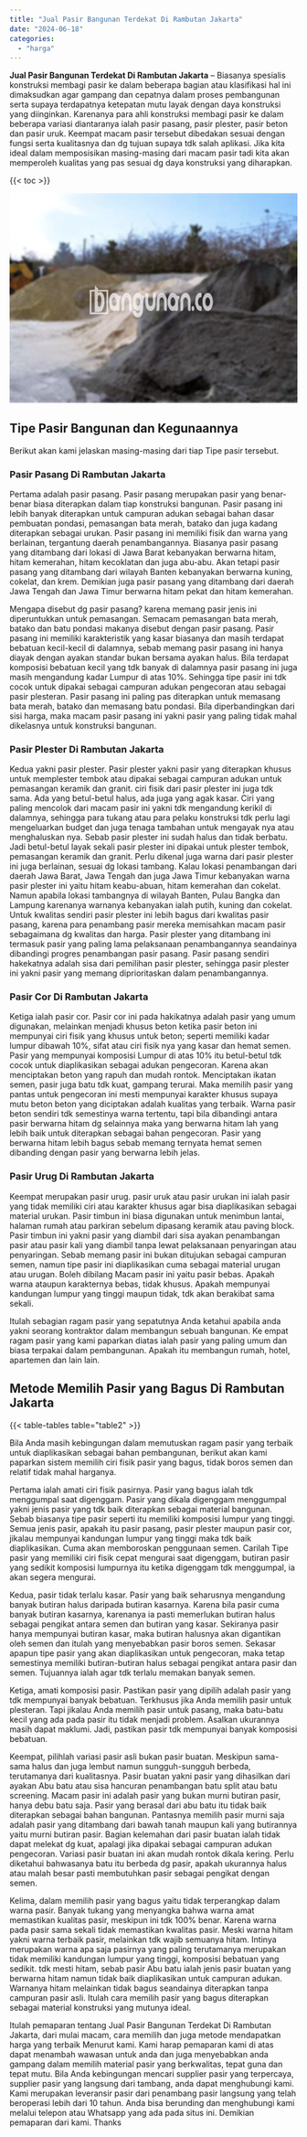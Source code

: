 ```yaml
---
title: "Jual Pasir Bangunan Terdekat Di Rambutan Jakarta"
date: "2024-06-18"
categories: 
  - "harga"
---
```


**Jual Pasir Bangunan Terdekat Di Rambutan Jakarta** – Biasanya spesialis konstruksi membagi pasir ke dalam beberapa bagian atau klasifikasi hal ini dimaksudkan agar gampang dan cepatnya dalam proses pembangunan serta supaya terdapatnya ketepatan mutu layak dengan daya konstruksi yang diinginkan. Karenanya para ahli konstruksi membagi pasir ke dalam beberapa variasi diantaranya ialah pasir pasang, pasir plester, pasir beton dan pasir uruk. Keempat macam pasir tersebut dibedakan sesuai dengan fungsi serta kualitasnya dan dg tujuan supaya tdk salah aplikasi. Jika kita ideal dalam memposisikan masing-masing dari macam pasir tadi kita akan memperoleh kualitas yang pas sesuai dg daya konstruksi yang diharapkan.

{{< toc >}}

![Jual Pasir Bangunan Terdekat Di Rambutan Jakarta](/images/jual-pasir-bangunan-43.png)

## Tipe Pasir Bangunan dan Kegunaannya

Berikut akan kami jelaskan masing-masing dari tiap Tipe pasir tersebut.

### Pasir Pasang Di Rambutan Jakarta

Pertama adalah pasir pasang. Pasir pasang merupakan pasir yang benar-benar biasa diterapkan dalam tiap konstruksi bangunan. Pasir pasang ini lebih banyak diterapkan untuk campuran adukan sebagai bahan dasar pembuatan pondasi, pemasangan bata merah, batako dan juga kadang diterapkan sebagai urukan. Pasir pasang ini memiliki fisik dan warna yang berlainan, tergantung daerah penambangannya. Biasanya pasir pasang yang ditambang dari lokasi di Jawa Barat kebanyakan berwarna hitam, hitam kemerahan, hitam kecoklatan dan juga abu-abu. Akan tetapi pasir pasang yang ditambang dari wilayah Banten kebanyakan berwarna kuning, cokelat, dan krem. Demikian juga pasir pasang yang ditambang dari daerah Jawa Tengah dan Jawa Timur berwarna hitam pekat dan hitam kemerahan.

Mengapa disebut dg pasir pasang? karena memang pasir jenis ini diperuntukkan untuk pemasangan. Semacam pemasangan bata merah, batako dan batu pondasi makanya disebut dengan pasir pasang. Pasir pasang ini memiliki karakteristik yang kasar biasanya dan masih terdapat bebatuan kecil-kecil di dalamnya, sebab memang pasir pasang ini hanya diayak dengan ayakan standar bukan bersama ayakan halus. Bila terdapat komposisi bebatuan kecil yang tdk banyak di dalamnya pasir pasang ini juga masih mengandung kadar Lumpur di atas 10%. Sehingga tipe pasir ini tdk cocok untuk dipakai sebagai campuran adukan pengecoran atau sebagai pasir plesteran. Pasir pasang ini paling pas diterapkan untuk memasang bata merah, batako dan memasang batu pondasi. Bila diperbandingkan dari sisi harga, maka macam pasir pasang ini yakni pasir yang paling tidak mahal dikelasnya untuk konstruksi bangunan.

### Pasir Plester Di Rambutan Jakarta

Kedua yakni pasir plester. Pasir plester yakni pasir yang diterapkan khusus untuk memplester tembok atau dipakai sebagai campuran adukan untuk pemasangan keramik dan granit. ciri fisik dari pasir plester ini juga tdk sama. Ada yang betul-betul halus, ada juga yang agak kasar. Ciri yang paling mencolok dari macam pasir ini yakni tdk mengandung kerikil di dalamnya, sehingga para tukang atau para pelaku konstruksi tdk perlu lagi mengeluarkan budget dan juga tenaga tambahan untuk mengayak nya atau menghaluskan nya. Sebab pasir plester ini sudah halus dan tidak berbatu. Jadi betul-betul layak sekali pasir plester ini dipakai untuk plester tembok, pemasangan keramik dan granit. Perlu dikenal juga warna dari pasir plester ini juga berlainan, sesuai dg lokasi tambang. Kalau lokasi penambangan dari daerah Jawa Barat, Jawa Tengah dan juga Jawa Timur kebanyakan warna pasir plester ini yaitu hitam keabu-abuan, hitam kemerahan dan cokelat. Namun apabila lokasi tambangnya di wilayah Banten, Pulau Bangka dan Lampung karenanya warnanya kebanyakan ialah putih, kuning dan cokelat. Untuk kwalitas sendiri pasir plester ini lebih bagus dari kwalitas pasir pasang, karena para penambang pasir mereka memisahkan macam pasir sebagaimana dg kwalitas dan harga. Pasir plester yang ditambang ini termasuk pasir yang paling lama pelaksanaan penambangannya seandainya dibandingi progres penambangan pasir pasang. Pasir pasang sendiri hakekatnya adalah sisa dari pemilihan pasir plester, sehingga pasir plester ini yakni pasir yang memang diprioritaskan dalam penambangannya.

### Pasir Cor Di Rambutan Jakarta

Ketiga ialah pasir cor. Pasir cor ini pada hakikatnya adalah pasir yang umum digunakan, melainkan menjadi khusus beton ketika pasir beton ini mempunyai ciri fisik yang khusus untuk beton; seperti memiliki kadar lumpur dibawah 10%, sifat atau ciri fisik nya yang kasar dan hemat semen. Pasir yang mempunyai komposisi Lumpur di atas 10% itu betul-betul tdk cocok untuk diaplikasikan sebagai adukan pengecoran. Karena akan menciptakan beton yang rapuh dan mudah rontok. Menciptakan ikatan semen, pasir juga batu tdk kuat, gampang terurai. Maka memilih pasir yang pantas untuk pengecoran ini mesti mempunyai karakter khusus supaya mutu beton beton yang diciptakan adalah kualitas yang terbaik. Warna pasir beton sendiri tdk semestinya warna tertentu, tapi bila dibandingi antara pasir berwarna hitam dg selainnya maka yang berwarna hitam lah yang lebih baik untuk diterapkan sebagai bahan pengecoran. Pasir yang berwarna hitam lebih bagus sebab memang ternyata hemat semen dibanding dengan pasir yang berwarna lebih jelas.

### Pasir Urug Di Rambutan Jakarta

Keempat merupakan pasir urug. pasir uruk atau pasir urukan ini ialah pasir yang tidak memiliki ciri atau karakter khusus agar bisa diaplikasikan sebagai material urukan. Pasir timbun ini biasa digunakan untuk menimbun lantai, halaman rumah atau parkiran sebelum dipasang keramik atau paving block. Pasir timbun ini yakni pasir yang diambil dari sisa ayakan penambangan pasir atau pasir kali yang diambil tanpa lewat pelaksanaan penyaringan atau penyaringan. Sebab memang pasir ini bukan ditujukan sebagai campuran semen, namun tipe pasir ini diaplikasikan cuma sebagai material urugan atau urugan. Boleh dibilang Macam pasir ini yaitu pasir bebas. Apakah warna ataupun karakternya bebas, tidak khusus. Apakah mempunyai kandungan lumpur yang tinggi maupun tidak, tdk akan berakibat sama sekali.

Itulah sebagian ragam pasir yang sepatutnya Anda ketahui apabila anda yakni seorang kontraktor dalam membangun sebuah bangunan. Ke empat ragam pasir yang kami paparkan diatas ialah pasir yang paling umum dan biasa terpakai dalam pembangunan. Apakah itu membangun rumah, hotel, apartemen dan lain lain.

## Metode Memilih Pasir yang Bagus Di Rambutan Jakarta

{{< table-tables table="table2" >}}

Bila Anda masih kebingungan dalam memutuskan ragam pasir yang terbaik untuk diaplikasikan sebagai bahan pembangunan, berikut akan kami paparkan sistem memilih ciri fisik pasir yang bagus, tidak boros semen dan relatif tidak mahal harganya.

Pertama ialah amati ciri fisik pasirnya. Pasir yang bagus ialah tdk menggumpal saat digenggam. Pasir yang dikala digenggam menggumpal yakni jenis pasir yang tdk baik diterapkan sebagai material bangunan. Sebab biasanya tipe pasir seperti itu memiliki komposisi lumpur yang tinggi. Semua jenis pasir, apakah itu pasir pasang, pasir plester maupun pasir cor, jikalau mempunyai kandungan lumpur yang tinggi maka tdk baik diaplikasikan. Cuma akan memboroskan penggunaan semen. Carilah Tipe pasir yang memiliki ciri fisik cepat mengurai saat digenggam, butiran pasir yang sedikit komposisi lumpurnya itu ketika digenggam tdk menggumpal, ia akan segera mengurai.

Kedua, pasir tidak terlalu kasar. Pasir yang baik seharusnya mengandung banyak butiran halus daripada butiran kasarnya. Karena bila pasir cuma banyak butiran kasarnya, karenanya ia pasti memerlukan butiran halus sebagai pengikat antara semen dan butiran yang kasar. Sekiranya pasir hanya mempunyai butiran kasar, maka butiran halusnya akan digantikan oleh semen dan itulah yang menyebabkan pasir boros semen. Sekasar apapun tipe pasir yang akan diaplikasikan untuk pengecoran, maka tetap semestinya memiliki butiran-butiran halus sebagai pengikat antara pasir dan semen. Tujuannya ialah agar tdk terlalu memakan banyak semen.

Ketiga, amati komposisi pasir. Pastikan pasir yang dipilih adalah pasir yang tdk mempunyai banyak bebatuan. Terkhusus jika Anda memilih pasir untuk plesteran. Tapi jikalau Anda memilih pasir untuk pasang, maka batu-batu kecil yang ada pada pasir itu tidak menjadi problem. Asalkan ukurannya masih dapat maklumi. Jadi, pastikan pasir tdk mempunyai banyak komposisi bebatuan.

Keempat, pilihlah variasi pasir asli bukan pasir buatan. Meskipun sama-sama halus dan juga lembut namun sungguh-sungguh berbeda, terutamanya dari kualitasnya. Pasir buatan yakni pasir yang dihasilkan dari ayakan Abu batu atau sisa hancuran penambangan batu split atau batu screening. Macam pasir ini adalah pasir yang bukan murni butiran pasir, hanya debu batu saja. Pasir yang berasal dari abu batu itu tidak baik diterapkan sebagai bahan bangunan. Pantasnya memilih pasir murni saja adalah pasir yang ditambang dari bawah tanah maupun kali yang butirannya yaitu murni butiran pasir. Bagian kelemahan dari pasir buatan ialah tidak dapat melekat dg kuat, apalagi jika dipakai sebagai campuran adukan pengecoran. Variasi pasir buatan ini akan mudah rontok dikala kering. Perlu diketahui bahwasanya batu itu berbeda dg pasir, apakah ukurannya halus atau malah besar pasti membutuhkan pasir sebagai pengikat dengan semen.

Kelima, dalam memilih pasir yang bagus yaitu tidak terperangkap dalam warna pasir. Banyak tukang yang menyangka bahwa warna amat memastikan kualitas pasir, meskipun ini tdk 100% benar. Karena warna pada pasir sama sekali tidak memastikan kwalitas pasir. Meski warna hitam yakni warna terbaik pasir, melainkan tdk wajib semuanya hitam. Intinya merupakan warna apa saja pasirnya yang paling terutamanya merupakan tidak memiliki kandungan lumpur yang tinggi, komposisi bebatuan yang sedikit. tdk mesti hitam, sebab pasir Abu batu ialah jenis pasir buatan yang berwarna hitam namun tidak baik diaplikasikan untuk campuran adukan. Warnanya hitam melainkan tidak bagus seandainya diterapkan tanpa campuran pasir asli. Itulah cara memilih pasir yang bagus diterapkan sebagai material konstruksi yang mutunya ideal.

Itulah pemaparan tentang Jual Pasir Bangunan Terdekat Di Rambutan Jakarta, dari mulai macam, cara memilih dan juga metode mendapatkan harga yang terbaik Menurut kami. Kami harap pemaparan kami di atas dapat menambah wawasan untuk anda dan juga menyebabkan anda gampang dalam memilih material pasir yang berkwalitas, tepat guna dan tepat mutu. Bila Anda kebingungan mencari supplier pasir yang terpercaya, supplier pasir yang langsung dari tambang, anda dapat menghubungi kami. Kami merupakan leveransir pasir dari penambang pasir langsung yang telah beroperasi lebih dari 10 tahun. Anda bisa berunding dan menghubungi kami melalui telepon atau Whatsapp yang ada pada situs ini. Demikian pemaparan dari kami. Thanks
